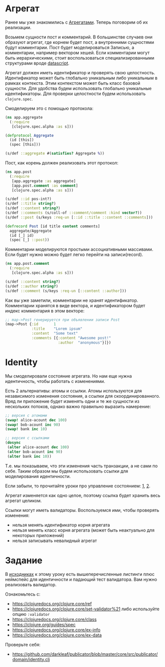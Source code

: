 # Агрегат

Ранее мы уже знакомились с [Агрегатами](/2-design/3-ddd.md).
Теперь поговорим об их реализации.

Возьмем сущности пост и комментарий.
В большинстве случаев они образуют агрегат,
где корнем будет пост, а внутренними сущностями будут комментарии.
Пост будет моделироваться Записью, а комментарии, например вектором хешей.
Если комментарии могут быть иерархическими, стоит воспользоваться специализированными
структурами вроде [datascript](https://github.com/tonsky/datascript).

Агрегат должен иметь идентификатор и проверять свою целостность.
Идентификатор может быть глобально уникальным либо уникальным
в рамках контекста. Этим контекстом может быть класс базовой сущности.
Для удобства будем использовать глобально уникальные идентификаторы.
Для проверки целостности будем использовать `clojure.spec`.

Смоделируем это с помощью протокола:

```clojure
(ns app.aggregate
  (:require
   [clojure.spec.alpha :as s]))

(defprotocol Aggregate
  (id [this])
  (spec [this]))

(s/def ::aggregate #(satisfies? Aggregate %))
```

Пост, как корень должен реализовать этот протокол:

```clojure
(ns app.post
  (:require
   [app.aggregate :as aggregate]
   [app.post.comment :as comment]
   [clojure.spec.alpha :as s]))

(s/def ::id pos-int?)
(s/def ::title string?)
(s/def ::content string?)
(s/def ::comments (s/coll-of ::comment/comment :kind vector?))
(s/def ::post (s/keys :req-un [::id ::title ::content ::comments]))

(defrecord Post [id title content comments]
  aggregate/Aggregate
  (id [_] id)
  (spec [_] ::post))
```

Комментарии моделируются простыми ассоциативными массивами.
Если будет нужно можно будет легко перейти на записи(record).

```clojure
(ns app.post.comment
  (:require
   [clojure.spec.alpha :as s]))

(s/def ::content string?)
(s/def ::author string?)
(s/def ::comment (s/keys :req-un [::content ::author]))
```

Как вы уже заметили, комментарии не хранят идентификатор.
Комментарии хранятся в виде вектора, и идентификатором будет индекс комментария в этом векторе:

```clojure
;; map->Post генерируется при объявлении записи Post
(map->Post {:id       1
            :title    "Lorem ipsum"
            :content  "Some text"
            :comments [{:content "Awesome post!"
                        :author  "anonymous"}]})
```

# Identity

Мы смоделировали состояние агрегата.
Но нам еще нужна идентичность, чтобы работать с изменениями.

Есть 2 альтернативы: атомы и ссылки. Атомы используются для независимого изменения состояния,
а ссылки для скоординированного. Вряд ли приложение будет изменять одни и те же сущности
из нескольких потоков, однако важно правильно выразить намерение:

```clojure
;; версия с атомами
(swap! alice-acount dec 100)
(swap! bob-acount inc 90)
(swap! bank inc 10)

;; версия с ссылками
(dosync
 (alter alice-acount dec 100)
 (alter bob-acount inc 90)
 (alter bank inc 10))
```

Т.е. мы показываем, что эти изменения часть транзакции, а не сами по себе.
Таким образом мы будем использовать ссылки для моделирования идентичности.

Если забыли, то прочитайте уроки про управление состоянием:
[1](/1-clojure/3-state-management.md),
[2](/1-clojure/3.1-other.md).

Агрегат изменяется как одно целое, поэтому ссылка будет хранить весь агрегат целиком.

Ссылки могут иметь валидаторы. Воспользуемся ими, чтобы проверять изменения:

+ нельзя менять идентификатор корня агрегата
+ нельзя менять класс корня агрегата (может быть неактуально для некоторых приложений)
+ нельзя записывать невалидный агрегат

# Задание

В [исходниках](/3-core/1-domain/2-aggregates-and-identity) к этому уроку есть вышеперечисленные
листинги плюс неймспейс для идентичности и падающий тест валидатора.
Вам нужно реализовать валидатор.

Ознакомьтесь с:

+ https://clojuredocs.org/clojure.core/ref
+ https://clojuredocs.org/clojure.core/set-validator%21 либо используйте опцию `:validator`
+ https://clojuredocs.org/clojure.core/class
+ https://clojure.org/guides/spec
+ https://clojuredocs.org/clojure.core/ex-info
+ https://clojuredocs.org/clojure.core/ex-data

Проверьте себя:
+ https://github.com/darkleaf/publicator/blob/master/core/src/publicator/domain/identity.clj
